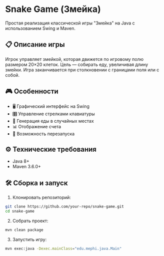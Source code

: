 # Snake Game (Змейка)

Простая реализация классической игры "Змейка" на Java с использованием Swing и Maven.

## 📋 Описание игры

Игрок управляет змейкой, которая движется по игровому полю размером 20×20 клеток. Цель — собирать еду, увеличивая длину змейки. Игра заканчивается при столкновении с границами поля или с собой.

## 🎮 Особенности

- 🖥️ Графический интерфейс на Swing
- 🎛️ Управление стрелками клавиатуры
- 🍎 Генерация еды в случайных местах
- 📊 Отображение счета
- 🔄 Возможность перезапуска

## ⚙️ Технические требования

- Java 8+
- Maven 3.6.0+

## 🛠️ Сборка и запуск

1. Клонировать репозиторий:
```bash
git clone https://github.com/your-repo/snake-game.git
cd snake-game
```
2. Собрать проект:

```bash
mvn clean package
```
3. Запустить игру:
```bash
mvn exec:java -Dexec.mainClass="edu.mephi.java.Main"
```
